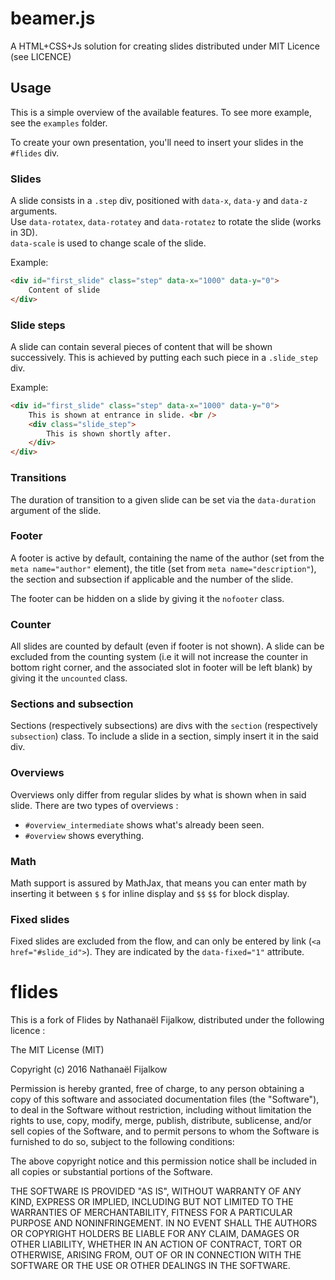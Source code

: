 # beamer.js
A HTML+CSS+Js solution for creating slides distributed under MIT Licence (see LICENCE)

## Usage
This is a simple overview of the available features. To see more example, see the `examples` folder.

To create your own presentation, you'll need to insert your slides in the `#flides` div.

### Slides
A slide consists in a `.step` div, positioned with `data-x`, `data-y` and `data-z` arguments.\
Use `data-rotatex`, `data-rotatey` and `data-rotatez` to rotate the slide (works in 3D).\
`data-scale` is used to change scale of the slide.

Example:
```html
<div id="first_slide" class="step" data-x="1000" data-y="0">
    Content of slide
</div>
```

### Slide steps
A slide can contain several pieces of content that will be shown successively. This is achieved by putting each such piece in a `.slide_step` div.

Example:
```html
<div id="first_slide" class="step" data-x="1000" data-y="0">
    This is shown at entrance in slide. <br />
    <div class="slide_step">
        This is shown shortly after.
    </div>
</div>
```

### Transitions
The duration of transition to a given slide can be set via the `data-duration` argument of the slide.

### Footer
A footer is active by default, containing the name of the author (set from the `meta name="author"` element), the title (set from `meta name="description"`), the section and subsection if applicable and the number of the slide.

The footer can be hidden on a slide by giving it the `nofooter` class.

### Counter
All slides are counted by default (even if footer is not shown). A slide can be excluded from the counting system (i.e it will not increase the counter in bottom right corner, and the associated slot in footer will be left blank) by giving it the `uncounted` class.

### Sections and subsection
Sections (respectively subsections) are divs with the `section` (respectively `subsection`) class. To include a slide in a section, simply insert it in the said div.

### Overviews
Overviews only differ from regular slides by what is shown when in said slide. There are two types of overviews :
+ `#overview_intermediate` shows what's already been seen.
+ `#overview` shows everything.

### Math
Math support is assured by MathJax, that means you can enter math by inserting it between `$` `$` for inline display and `$$` `$$` for block display.

### Fixed slides
Fixed slides are excluded from the flow, and can only be entered by link (`<a href="#slide_id">`). They are indicated by the `data-fixed="1"` attribute.

# flides
This is a fork of Flides by Nathanaël Fijalkow, distributed under the following licence :

The MIT License (MIT)

Copyright (c) 2016 Nathanaël Fijalkow

Permission is hereby granted, free of charge, to any person obtaining a copy
of this software and associated documentation files (the "Software"), to deal
in the Software without restriction, including without limitation the rights
to use, copy, modify, merge, publish, distribute, sublicense, and/or sell
copies of the Software, and to permit persons to whom the Software is
furnished to do so, subject to the following conditions:

The above copyright notice and this permission notice shall be included in all
copies or substantial portions of the Software.

THE SOFTWARE IS PROVIDED "AS IS", WITHOUT WARRANTY OF ANY KIND, EXPRESS OR
IMPLIED, INCLUDING BUT NOT LIMITED TO THE WARRANTIES OF MERCHANTABILITY,
FITNESS FOR A PARTICULAR PURPOSE AND NONINFRINGEMENT. IN NO EVENT SHALL THE
AUTHORS OR COPYRIGHT HOLDERS BE LIABLE FOR ANY CLAIM, DAMAGES OR OTHER
LIABILITY, WHETHER IN AN ACTION OF CONTRACT, TORT OR OTHERWISE, ARISING FROM,
OUT OF OR IN CONNECTION WITH THE SOFTWARE OR THE USE OR OTHER DEALINGS IN THE
SOFTWARE.
